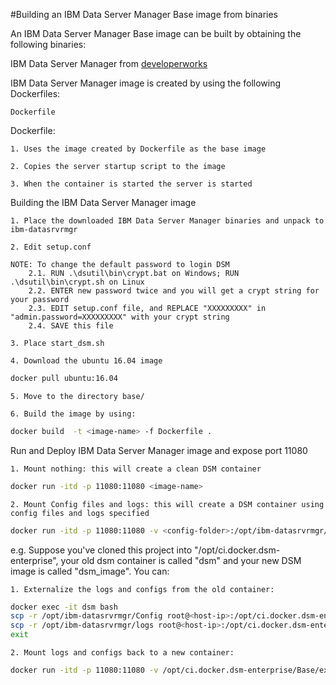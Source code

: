 #Building an IBM Data Server Manager Base image from binaries
 
An IBM Data Server Manager Base image can be built by obtaining the following binaries:

IBM Data Server Manager from [developerworks](http://www.ibm.com/developerworks/downloads/im/dsm/)


IBM Data Server Manager image is created by using the following Dockerfiles:

    Dockerfile

Dockerfile:

    1. Uses the image created by Dockerfile as the base image

    2. Copies the server startup script to the image

    3. When the container is started the server is started

Building the IBM Data Server Manager image

    1. Place the downloaded IBM Data Server Manager binaries and unpack to ibm-datasrvrmgr

    2. Edit setup.conf
    
    NOTE: To change the default password to login DSM
	    2.1. RUN .\dsutil\bin\crypt.bat on Windows; RUN .\dsutil\bin\crypt.sh on Linux
	    2.2. ENTER new password twice and you will get a crypt string for your password
	    2.3. EDIT setup.conf file, and REPLACE "XXXXXXXXX" in "admin.password=XXXXXXXXX" with your crypt string
	    2.4. SAVE this file
     
    3. Place start_dsm.sh

    4. Download the ubuntu 16.04 image

```Bash
docker pull ubuntu:16.04
```

    5. Move to the directory base/

    6. Build the image by using:

```Bash
docker build  -t <image-name> -f Dockerfile .
```
                            
Run and Deploy IBM Data Server Manager image and expose port 11080

    1. Mount nothing: this will create a clean DSM container
    
```Bash
docker run -itd -p 11080:11080 <image-name>
```
	
    2. Mount Config files and logs: this will create a DSM container using config files and logs specified
    
```Bash
docker run -itd -p 11080:11080 -v <config-folder>:/opt/ibm-datasrvrmgr/Config -v <log-folder>:/opt/ibm-datasrvrmgr/logs <image-name>
```


e.g. Suppose you've cloned this project into "/opt/ci.docker.dsm-enterprise", your old dsm container is called "dsm" and your new DSM image is called "dsm_image". You can:

    1. Externalize the logs and configs from the old container:
    
```Bash
docker exec -it dsm bash
scp -r /opt/ibm-datasrvrmgr/Config root@<host-ip>:/opt/ci.docker.dsm-enterprise/Base/example
scp -r /opt/ibm-datasrvrmgr/logs root@<host-ip>:/opt/ci.docker.dsm-enterprise/Base/example
exit
```

    2. Mount logs and configs back to a new container:

```Bash
docker run -itd -p 11080:11080 -v /opt/ci.docker.dsm-enterprise/Base/example/Config:/opt/ibm-datasrvrmgr/Config -v /opt/ci.docker.dsm-enterprise/Base/example/logs:/opt/ibm-datasrvrmgr/logs dsm_image
```

